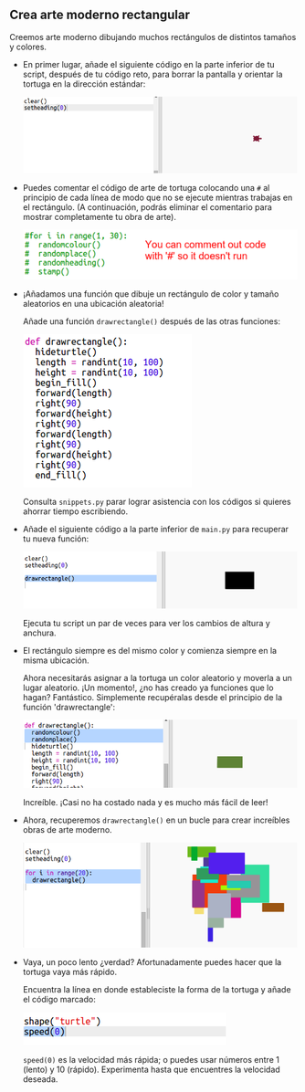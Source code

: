 ## Crea arte moderno rectangular

Creemos arte moderno dibujando muchos rectángulos de distintos tamaños y colores. 

+ En primer lugar, añade el siguiente código en la parte inferior de tu script, después de tu código reto, para borrar la pantalla y orientar la tortuga en la dirección estándar:

    ![screenshot](images/modern-reset.png)

+ Puedes comentar el código de arte de tortuga colocando una `#` al principio de cada línea de modo que no se ejecute mientras trabajas en el rectángulo. (A continuación, podrás eliminar el comentario para mostrar completamente tu obra de arte).

    ![screenshot](images/modern-comment.png)
 
+ ¡Añadamos una función que dibuje un rectángulo de color y tamaño aleatorios en una ubicación aleatoria! 
    
    Añade una función `drawrectangle()` después de las otras funciones:

    ![screenshot](images/modern-rect-function.png)
    
    Consulta `snippets.py` parar lograr asistencia con los códigos si quieres ahorrar tiempo escribiendo. 
    
+ Añade el siguiente código a la parte inferior de `main.py` para recuperar tu nueva función:

    ![screenshot](images/modern-call-rect.png)
    
    Ejecuta tu script un par de veces para ver los cambios de altura y anchura. 
   
+ El rectángulo siempre es del mismo color y comienza siempre en la misma ubicación. 

    Ahora necesitarás asignar a la tortuga un color aleatorio y moverla a un lugar aleatorio. ¡Un momento!, ¿no has creado ya funciones que lo hagan? Fantástico. Simplemente recupéralas desde el principio de la función 'drawrectangle': 
    
    ![screenshot](images/modern-random-rect.png)
    
    Increíble. ¡Casi no ha costado nada y es mucho más fácil de leer! 

    
+ Ahora, recuperemos `drawrectangle()` en un bucle para crear increíbles obras de arte moderno.

    ![screenshot](images/modern-rect-art.png)

+ Vaya, un poco lento ¿verdad? Afortunadamente puedes hacer que la tortuga vaya más rápido. 

    Encuentra la línea en donde estableciste la forma de la tortuga y añade el código marcado: 
    
    ![screenshot](images/modern-speed.png)
    
    `speed(0)` es la velocidad más rápida; o puedes usar números entre 1 (lento) y 10 (rápido). Experimenta hasta que encuentres la velocidad deseada. 
